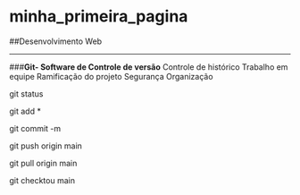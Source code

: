 # minha_primeira_pagina
##Desenvolvimento Web
***
###**Git- Software de Controle de versão**
 Controle de histórico
 Trabalho em equipe
 Ramificação do projeto
 Segurança
 Organização

git status

git add *

git commit -m

git push origin main

git pull origin main

git checktou main
